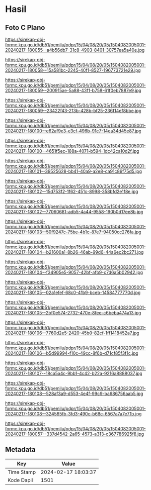 # Hasil

## Foto C Plano

https://sirekap-obj-formc.kpu.go.id/db51/pemilu/pdpr/15/04/08/20/05/1504082005001-20240217-180055--a4b56db7-31c8-4903-8401-30757ea5a40e.jpg

https://sirekap-obj-formc.kpu.go.id/db51/pemilu/pdpr/15/04/08/20/05/1504082005001-20240217-180058--15a581bc-2245-40f1-8527-196773721e29.jpg

https://sirekap-obj-formc.kpu.go.id/db51/pemilu/pdpr/15/04/08/20/05/1504082005001-20240217-180059--200915ae-5a88-43f1-b758-61f0eb7887e9.jpg

https://sirekap-obj-formc.kpu.go.id/db51/pemilu/pdpr/15/04/08/20/05/1504082005001-20240217-180059--23422f43-213b-428b-bf25-236f14ef8bbe.jpg

https://sirekap-obj-formc.kpu.go.id/db51/pemilu/pdpr/15/04/08/20/05/1504082005001-20240217-180100--e62af9e3-e3cf-496b-91c7-14ea34d45e87.jpg

https://sirekap-obj-formc.kpu.go.id/db51/pemilu/pdpr/15/04/08/20/05/1504082005001-20240217-180100--4651f5ec-188a-4071-b594-1dc42ca10d2f.jpg

https://sirekap-obj-formc.kpu.go.id/db51/pemilu/pdpr/15/04/08/20/05/1504082005001-20240217-180101--39525628-bb41-40a9-a2e8-ca91c89f75d5.jpg

https://sirekap-obj-formc.kpu.go.id/db51/pemilu/pdpr/15/04/08/20/05/1504082005001-20240217-180102--15d753f2-1f62-451c-8998-358bfd2e1f8e.jpg

https://sirekap-obj-formc.kpu.go.id/db51/pemilu/pdpr/15/04/08/20/05/1504082005001-20240217-180102--77060681-adb5-4a44-9558-190b0d17ee8b.jpg

https://sirekap-obj-formc.kpu.go.id/db51/pemilu/pdpr/15/04/08/20/05/1504082005001-20240217-180103--50f9247c-75be-4b1c-87e7-94050cc276fa.jpg

https://sirekap-obj-formc.kpu.go.id/db51/pemilu/pdpr/15/04/08/20/05/1504082005001-20240217-180104--b21600a1-8b26-46ab-99d6-44a6ec2bc271.jpg

https://sirekap-obj-formc.kpu.go.id/db51/pemilu/pdpr/15/04/08/20/05/1504082005001-20240217-180104--f34905e5-9057-42bf-afb9-c7d6a5b02942.jpg

https://sirekap-obj-formc.kpu.go.id/db51/pemilu/pdpr/15/04/08/20/05/1504082005001-20240217-180105--02a1efef-68c0-41b9-bceb-14584777770d.jpg

https://sirekap-obj-formc.kpu.go.id/db51/pemilu/pdpr/15/04/08/20/05/1504082005001-20240217-180105--2bf0e574-2732-470e-8fee-c6beba474a13.jpg

https://sirekap-obj-formc.kpu.go.id/db51/pemilu/pdpr/15/04/08/20/05/1504082005001-20240217-180106--7760d2e5-2420-45b0-82cf-1ff1418452a7.jpg

https://sirekap-obj-formc.kpu.go.id/db51/pemilu/pdpr/15/04/08/20/05/1504082005001-20240217-180106--b5d99994-f10c-49cc-8f6b-d71cf85f3f1c.jpg

https://sirekap-obj-formc.kpu.go.id/db51/pemilu/pdpr/15/04/08/20/05/1504082005001-20240217-180107--18ca5a4c-9bb1-4c42-b22a-9216a8888037.jpg

https://sirekap-obj-formc.kpu.go.id/db51/pemilu/pdpr/15/04/08/20/05/1504082005001-20240217-180108--528af3a9-d553-4e4f-99c9-ba686756aab5.jpg

https://sirekap-obj-formc.kpu.go.id/db51/pemilu/pdpr/15/04/08/20/05/1504082005001-20240217-180108--324585fb-3fd3-490c-b68c-6567a7a7e71b.jpg

https://sirekap-obj-formc.kpu.go.id/db51/pemilu/pdpr/15/04/08/20/05/1504082005001-20240217-180057--337d4542-2a65-4573-a313-c367786925f8.jpg


## Metadata

| Key        | Value               |
| ---------- | ------------------- |
| Time Stamp | 2024-02-17 18:03:37 |
| Kode Dapil | 1501                |



